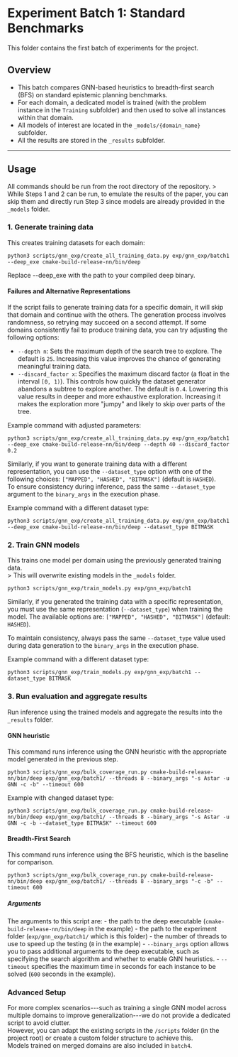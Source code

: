 # Experiment Batch 1: Standard Benchmarks

This folder contains the first batch of experiments for the project.

## Overview

-   This batch compares GNN-based heuristics to breadth-first search
    (BFS) on standard epistemic planning benchmarks.
-   For each domain, a dedicated model is trained (with the problem
    instance in the `Training` subfolder) and then used to solve all
    instances within that domain.
-   All models of interest are located in the `_models/{domain_name}`
    subfolder.
-   All the results are stored in the `_results` subfolder.

------------------------------------------------------------------------

## Usage

All commands should be run from the root directory of the repository. \>
While Steps 1 and 2 can be run, to emulate the results of the paper, you
can skip them and directly run Step 3 since models are already provided
in the `_models` folder.

### 1. Generate training data

This creates training datasets for each domain:

``` console
python3 scripts/gnn_exp/create_all_training_data.py exp/gnn_exp/batch1 --deep_exe cmake-build-release-nn/bin/deep
```

Replace --deep_exe with the path to your compiled deep binary.

#### Failures and Alternative Representations

If the script fails to generate training data for a specific domain, it
will skip that domain and continue with the others. The generation
process involves randomness, so retrying may succeed on a second
attempt. If some domains consistently fail to produce training data, you
can try adjusting the following options:

-   `--depth n`: Sets the maximum depth of the search tree to explore.
    The default is `25`. Increasing this value improves the chance of
    generating meaningful training data.
-   `--discard_factor x`: Specifies the maximum discard factor (a float
    in the interval `[0, 1)`). This controls how quickly the dataset
    generator abandons a subtree to explore another. The default is
    `0.4`. Lowering this value results in deeper and more exhaustive
    exploration. Increasing it makes the exploration more "jumpy" and
    likely to skip over parts of the tree.

Example command with adjusted parameters:

``` console
python3 scripts/gnn_exp/create_all_training_data.py exp/gnn_exp/batch1 --deep_exe cmake-build-release-nn/bin/deep --depth 40 --discard_factor 0.2
```

Similarly, if you want to generate training data with a different
representation, you can use the `--dataset_type` option with one of the
following choices: `["MAPPED", "HASHED", "BITMASK"]` (default is
`HASHED`).\
To ensure consistency during inference, pass the same `--dataset_type`
argument to the `binary_args` in the execution phase.

Example command with a different dataset type:

``` console
python3 scripts/gnn_exp/create_all_training_data.py exp/gnn_exp/batch1 --deep_exe cmake-build-release-nn/bin/deep --dataset_type BITMASK
```

### 2. Train GNN models

This trains one model per domain using the previously generated training
data.\
\> This will overwrite existing models in the `_models` folder.

``` console
python3 scripts/gnn_exp/train_models.py exp/gnn_exp/batch1
```

Similarly, if you generated the training data with a specific representation, you must use the same representation (`--dataset_type`) when training the model.
The available options are: `["MAPPED", "HASHED", "BITMASK"]` (default: `HASHED`).

To maintain consistency, always pass the same `--dataset_type` value used during data generation to the `binary_args` in the execution phase.

Example command with a different dataset type:

```console
python3 scripts/gnn_exp/train_models.py exp/gnn_exp/batch1 --dataset_type BITMASK
```

### 3. Run evaluation and aggregate results

Run inference using the trained models and aggregate the results into
the `_results` folder.

#### GNN heuristic

This command runs inference using the GNN heuristic with the appropriate
model generated in the previous step.

``` console
python3 scripts/gnn_exp/bulk_coverage_run.py cmake-build-release-nn/bin/deep exp/gnn_exp/batch1/ --threads 8 --binary_args "-s Astar -u GNN -c -b" --timeout 600
```

Example with changed dataset type:

``` console
python3 scripts/gnn_exp/bulk_coverage_run.py cmake-build-release-nn/bin/deep exp/gnn_exp/batch1/ --threads 8 --binary_args "-s Astar -u GNN -c -b --dataset_type BITMASK" --timeout 600
```

#### Breadth-First Search

This command runs inference using the BFS heuristic, which is the
baseline for comparison.

``` console
python3 scripts/gnn_exp/bulk_coverage_run.py cmake-build-release-nn/bin/deep exp/gnn_exp/batch1/ --threads 8 --binary_args "-c -b" --timeout 600
```

##### Arguments

The arguments to this script are: - the path to the deep executable
(`cmake-build-release-nn/bin/deep` in the example) - the path to the
experiment folder (`exp/gnn_exp/batch1/` which is this folder) - the
number of threads to use to speed up the testing (`8` in the example) -
`--binary_args` option allows you to pass additional arguments to the
deep executable, such as specifying the search algorithm and whether to
enable GNN heuristics. - `--timeout` specifies the maximum time in
seconds for each instance to be solved (`600` seconds in the example).

### Advanced Setup

For more complex scenarios---such as training a single GNN model across
multiple domains to improve generalization---we do not provide a
dedicated script to avoid clutter.\
However, you can adapt the existing scripts in the `/scripts` folder (in
the project root) or create a custom folder structure to achieve this.\
Models trained on merged domains are also included in `batch4`.
